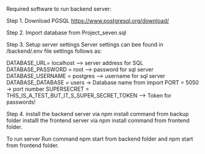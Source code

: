 Required software to run backend server:

Step 1.
Download PGSQL
https://www.postgresql.org/download/

Step 2.
Import database from Project_seven.sql

Step 3. Setup server settings
Server settings can bee found in /backend/.env file settings follows as:

DATABASE_URL= localhost   --> server address for SQL
DATABASE_PASSWORD = root  --> password for sql server 
DATABASE_USERNAME = postgres --> username for sql server
DATABASE_DATABASE = users -> Database name from import
PORT = 5050 -> port number
SUPERSECRET = THIS_IS_A_TEST_BUT_IT_S_SUPER_SECRET_TOKEN --> Token for passwords!

Step 4.
install the backend server via npm install command from backup folder
installl the frontend server via npm install command from frontend folder.


To run server
Run command npm start from backend folder and npm start from frontend folder.



